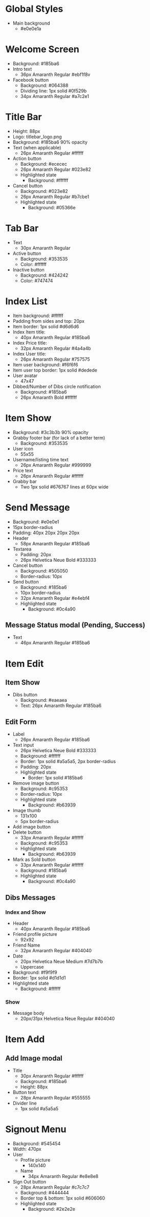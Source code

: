 # Global Styles

- Main background
  - #e0e0e1a

# Welcome Screen

- Background: #185ba6
- Intro text
  - 36px Amaranth Regular #ebf1f8v
- Facebook button
  - Background: #064388
  - Dividing line: 1px solid #0f529b
  - 34px Amaranth Regular #a7c2e1

# Title Bar

- Height: 88px
- Logo: titlebar_logo.png
- Background: #185ba6 90% opacity
- Text (when applicable)
  - 26px Amaranth Regular #ffffff
- Action button
  - Background: #ececec
  - 26px Amaranth Regular #023e82
  - Highlighted state
    - Background: #ffffff
- Cancel button
  - Background: #023e82
  - 26px Amaranth Regular #b7cbe1
  - Highlighted state
    - Background: #05366e

# Tab Bar

- Text
  - 30px Amaranth Regular
- Active button
  - Background: #353535
  - Color: #ffffff
- Inactive button
  - Background: #424242
  - Color: #747474

# Index List

- Item background: #ffffff
- Padding from sides and top: 20px
- Item border: 1px solid #d6d6d6
- Index Item title:
  - 40px Amaranth Regular #185ba6
- Index Price title:
  - 32px Amaranth Regular #4a4a4b
- Index User title:
  - 26px Amaranth Regular #757575
- Item user background: #f6f6f6
- Item user top border: 1px solid #dedede
- User avatar
  - 47x47
- Dibbed/Number of Dibs circle notification
  - Background: #185ba6
  - 26px Amaranth Bold #ffffff

# Item Show

- Background: #3c3b3b 90% opacity
- Grabby footer bar (for lack of a better term)
  - Background: #353535
- User icon
  - 55x55
- Username/listing time text
  - 26px Amaranth Regular #999999
- Price text
  - 26px Amaranth Regular #ffffff
- Grabby bar
  - Two 1px solid #676767 lines at 60px wide

# Send Message

- Background: #e0e0e1
- 15px border-radius
- Padding: 40px 20px 20px 20px
- Header
  - 58px Amaranth Regular #185ba6
- Textarea
  - Padding: 20px
  - 26px Helvetica Neue Bold #333333
- Cancel button
  - Background: #505050
  - Border-radius: 10px
- Send button
  - Background: #185ba6
  - 10px border-radius
  - 32px Amaranth Regular #e4ebf4
  - Highlighted state
    - Background: #0c4a90

## Message Status modal (Pending, Success)

- Text
  - 46px Amaranth Regular #185ba6

# Item Edit

## Item Show

- Dibs button
  - Background: #eaeaea
  - Text: 26px Amaranth Regular #185ba6

## Edit Form

- Label
  - 26px Amaranth Regular #185ba6
- Text input
  - 26px Helvetica Neue Bold #333333
  - Background: #ffffff
  - Border: 1px solid #a5a5a5, 2px border-radius
  - Padding: 20px
  - Highlighted state
    - Border: 1px solid #185ba6
- Remove image button
  - Background: #c95353
  - Border-radius: 10px
  - Highlighted state
    - Background: #b63939
- Image thumb
  - 131x100
  - 5px border-radius
- Add image button
- Delete button
  - 33px Amaranth Regular #ffffff
  - Background: #c95353
  - Highlighted state
    - Background: #b63939
- Mark as Sold button
  - 33px Amaranth Regular #ffffff
  - Background: #185ba6
  - Highlighted state
    - Background: #0c4a90

## Dibs Messages

### Index and Show

- Header
  - 40px Amaranth Regular #185ba6
- Friend profile picture
  - 92x92
- Friend Name
  - 32px Amaranth Regular #404040
- Date
  - 20px Helvetica Neue Medium #7d7b7b
  - Uppercase
- Background: #f9f9f9
- Border: 1px solid #d1d1d1
- Highlighted state
  - Background: #ffffff

### Show

- Message body
  - 20px/31px Helvetica Neue Regular #404040

# Item Add

## Add Image modal

- Title
  - 30px Amaranth Regular #ffffff
  - Background: #185ba6
  - Height: 88px
- Button text
  - 28px Amaranth Regular #555555
- Divider line
  - 1px solid #a5a5a5

# Signout Menu

- Background: #545454
- Width: 470px
- User
  - Profile picture
    - 140x140
  - Name
    - 34px Amaranth Regular #e8e8e8
- Sign Out button
  - 28px Amaranth Regular #c7c7c7
  - Background: #444444
  - Border top & bottom: 1px solid #606060
  - Highlighted state
    - Background: #2e2e2e